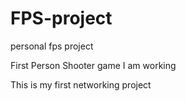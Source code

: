 # FPS-project
personal fps project

First Person Shooter game I am working

This is my first networking project

